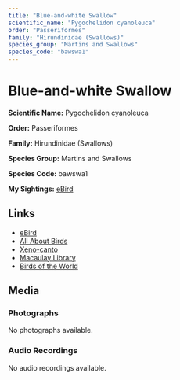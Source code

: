 ```yaml
---
title: "Blue-and-white Swallow"
scientific_name: "Pygochelidon cyanoleuca"
order: "Passeriformes"
family: "Hirundinidae (Swallows)"
species_group: "Martins and Swallows"
species_code: "bawswa1"
---
```


# Blue-and-white Swallow

**Scientific Name:** Pygochelidon cyanoleuca

**Order:** Passeriformes

**Family:** Hirundinidae (Swallows)

**Species Group:** Martins and Swallows

**Species Code:** bawswa1

**My Sightings:** [eBird](https://ebird.org/lifelist?r=world&time=life&spp=bawswa1)

## Links
* [eBird](https://ebird.org/species/bawswa1) 
* [All About Birds](https://www.allaboutbirds.org/guide/bawswa1) 
* [Xeno-canto](https://www.xeno-canto.org/species/pygochelidon-cyanoleuca) 
* [Macaulay Library](https://search.macaulaylibrary.org/catalog?taxonCode=bawswa1&sort=rating_rank_desc)
* [Birds of the World](https://birdsoftheworld.org/bow/species/bawswa1)

## Media
### Photographs
No photographs available.

### Audio Recordings
No audio recordings available.
